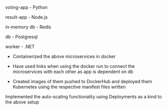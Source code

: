 voting-app - Python

result-app - Node.js

in-memory db - Redis

db - Postgresql

worker - .NET

- Containerized the above microservices in docker

- Have used links when using the docker run to connect the microservices with each other as app is dependent on db

- Created images of them pushed to DockerHub and deployed them Kubernetes using the respective manifest files written

Implemented the auto-scaling functionality using Deployments as a kind to the above setup
